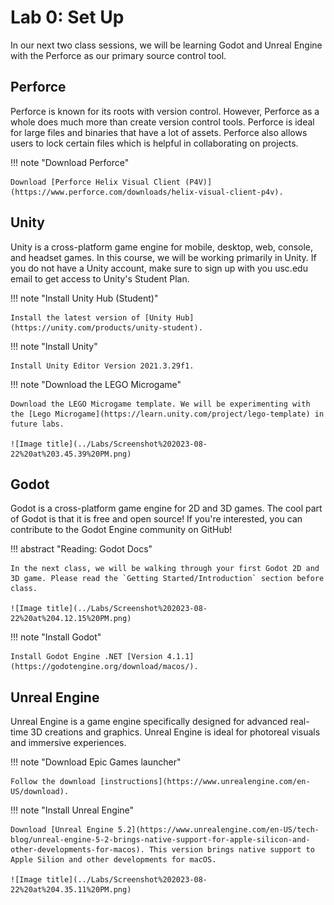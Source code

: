 # Lab 0: Set Up

In our next two class sessions, we will be learning Godot and Unreal Engine with the Perforce as our primary source control tool. 

## Perforce
Perforce is known for its roots with version control. However, Perforce as a whole does much more than create version control tools. Perforce is ideal for large files and binaries that have a lot of assets. Perforce also allows users to lock certain files which is helpful in collaborating on projects.

!!! note "Download Perforce"

    Download [Perforce Helix Visual Client (P4V)](https://www.perforce.com/downloads/helix-visual-client-p4v).

## Unity
Unity is a cross-platform game engine for mobile, desktop, web, console, and headset games. In this course, we will be working primarily in Unity. If you do not have a Unity account, make sure to sign up with you usc.edu email to get access to Unity's Student Plan.

!!! note "Install Unity Hub (Student)"

    Install the latest version of [Unity Hub](https://unity.com/products/unity-student).

!!! note "Install Unity"

    Install Unity Editor Version 2021.3.29f1.


!!! note "Download the LEGO Microgame"

    Download the LEGO Microgame template. We will be experimenting with the [Lego Microgame](https://learn.unity.com/project/lego-template) in future labs. 

    ![Image title](../Labs/Screenshot%202023-08-22%20at%203.45.39%20PM.png) 

## Godot
Godot is a cross-platform game engine for 2D and 3D games. The cool part of Godot is that it is free and open source! If you're interested, you can contribute to the Godot Engine community on GitHub!

!!! abstract "Reading: Godot Docs"

    In the next class, we will be walking through your first Godot 2D and 3D game. Please read the `Getting Started/Introduction` section before class.

    ![Image title](../Labs/Screenshot%202023-08-22%20at%204.12.15%20PM.png)

!!! note "Install Godot"

    Install Godot Engine .NET [Version 4.1.1](https://godotengine.org/download/macos/).

## Unreal Engine
Unreal Engine is a game engine specifically designed for advanced real-time 3D creations and graphics. Unreal Engine is ideal for photoreal visuals and immersive experiences. 

!!! note "Download Epic Games launcher"

    Follow the download [instructions](https://www.unrealengine.com/en-US/download).

!!! note "Install Unreal Engine"

    Download [Unreal Engine 5.2](https://www.unrealengine.com/en-US/tech-blog/unreal-engine-5-2-brings-native-support-for-apple-silicon-and-other-developments-for-macos). This version brings native support to Apple Silion and other developments for macOS.
    
    ![Image title](../Labs/Screenshot%202023-08-22%20at%204.35.11%20PM.png)
